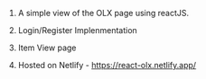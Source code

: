 1. A simple view of the OLX page using reactJS. 
2. Login/Register Implenmentation
3. Item View page

4. Hosted on Netlify - https://react-olx.netlify.app/
